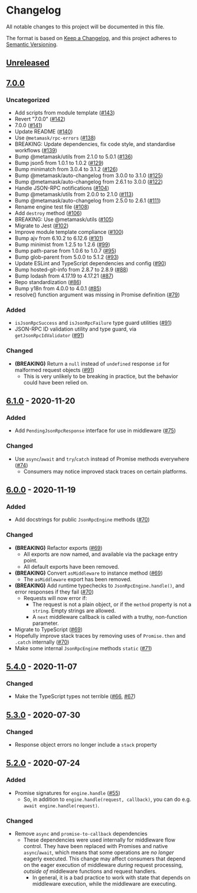 # Changelog
All notable changes to this project will be documented in this file.

The format is based on [Keep a Changelog](https://keepachangelog.com/en/1.0.0/),
and this project adheres to [Semantic Versioning](https://semver.org/spec/v2.0.0.html).

## [Unreleased]

## [7.0.0]
### Uncategorized
- Add scripts from module template ([#143](https://github.com/MetaMask/json-rpc-engine/pull/143))
- Revert "7.0.0" ([#142](https://github.com/MetaMask/json-rpc-engine/pull/142))
- 7.0.0 ([#141](https://github.com/MetaMask/json-rpc-engine/pull/141))
- Update README ([#140](https://github.com/MetaMask/json-rpc-engine/pull/140))
- Use `@metamask/rpc-errors` ([#138](https://github.com/MetaMask/json-rpc-engine/pull/138))
- BREAKING: Update dependencies, fix code style, and standardise workflows ([#139](https://github.com/MetaMask/json-rpc-engine/pull/139))
- Bump @metamask/utils from 2.1.0 to 5.0.1 ([#136](https://github.com/MetaMask/json-rpc-engine/pull/136))
- Bump json5 from 1.0.1 to 1.0.2 ([#129](https://github.com/MetaMask/json-rpc-engine/pull/129))
- Bump minimatch from 3.0.4 to 3.1.2 ([#126](https://github.com/MetaMask/json-rpc-engine/pull/126))
- Bump @metamask/auto-changelog from 3.0.0 to 3.1.0 ([#125](https://github.com/MetaMask/json-rpc-engine/pull/125))
- Bump @metamask/auto-changelog from 2.6.1 to 3.0.0 ([#122](https://github.com/MetaMask/json-rpc-engine/pull/122))
- Handle JSON-RPC notifications ([#104](https://github.com/MetaMask/json-rpc-engine/pull/104))
- Bump @metamask/utils from 2.0.0 to 2.1.0 ([#113](https://github.com/MetaMask/json-rpc-engine/pull/113))
- Bump @metamask/auto-changelog from 2.5.0 to 2.6.1 ([#111](https://github.com/MetaMask/json-rpc-engine/pull/111))
- Rename engine test file ([#108](https://github.com/MetaMask/json-rpc-engine/pull/108))
- Add `destroy` method ([#106](https://github.com/MetaMask/json-rpc-engine/pull/106))
- BREAKING: Use @metamask/utils ([#105](https://github.com/MetaMask/json-rpc-engine/pull/105))
- Migrate to Jest ([#102](https://github.com/MetaMask/json-rpc-engine/pull/102))
- Improve module template compliance ([#100](https://github.com/MetaMask/json-rpc-engine/pull/100))
- Bump ajv from 6.10.2 to 6.12.6 ([#101](https://github.com/MetaMask/json-rpc-engine/pull/101))
- Bump minimist from 1.2.5 to 1.2.6 ([#99](https://github.com/MetaMask/json-rpc-engine/pull/99))
- Bump path-parse from 1.0.6 to 1.0.7 ([#95](https://github.com/MetaMask/json-rpc-engine/pull/95))
- Bump glob-parent from 5.0.0 to 5.1.2 ([#93](https://github.com/MetaMask/json-rpc-engine/pull/93))
- Update ESLint and TypeScript dependencies and config ([#90](https://github.com/MetaMask/json-rpc-engine/pull/90))
- Bump hosted-git-info from 2.8.7 to 2.8.9 ([#88](https://github.com/MetaMask/json-rpc-engine/pull/88))
- Bump lodash from 4.17.19 to 4.17.21 ([#87](https://github.com/MetaMask/json-rpc-engine/pull/87))
- Repo standardization ([#86](https://github.com/MetaMask/json-rpc-engine/pull/86))
- Bump y18n from 4.0.0 to 4.0.1 ([#85](https://github.com/MetaMask/json-rpc-engine/pull/85))
- resolve() function argument was missing in Promise definition ([#79](https://github.com/MetaMask/json-rpc-engine/pull/79))

### Added
- `isJsonRpcSuccess` and `isJsonRpcFailure` type guard utilities ([#91](https://github.com/MetaMask/json-rpc-engine/pull/91))
- JSON-RPC ID validation utility and type guard, via `getJsonRpcIdValidator` ([#91](https://github.com/MetaMask/json-rpc-engine/pull/91))

### Changed
- **(BREAKING)** Return a `null` instead of `undefined` response `id` for malformed request objects ([#91](https://github.com/MetaMask/json-rpc-engine/pull/91))
  - This is very unlikely to be breaking in practice, but the behavior could have been relied on.

## [6.1.0] - 2020-11-20
### Added
- Add `PendingJsonRpcResponse` interface for use in middleware ([#75](https://github.com/MetaMask/json-rpc-engine/pull/75))

### Changed
- Use `async`/`await` and `try`/`catch` instead of Promise methods everywhere ([#74](https://github.com/MetaMask/json-rpc-engine/pull/74))
  - Consumers may notice improved stack traces on certain platforms.

## [6.0.0] - 2020-11-19
### Added
- Add docstrings for public `JsonRpcEngine` methods ([#70](https://github.com/MetaMask/json-rpc-engine/pull/70))

### Changed
- **(BREAKING)** Refactor exports ([#69](https://github.com/MetaMask/json-rpc-engine/pull/69))
  - All exports are now named, and available via the package entry point.
  - All default exports have been removed.
- **(BREAKING)** Convert `asMiddleware` to instance method ([#69](https://github.com/MetaMask/json-rpc-engine/pull/69))
  - The `asMiddleware` export has been removed.
- **(BREAKING)** Add runtime typechecks to `JsonRpcEngine.handle()`, and error responses if they fail ([#70](https://github.com/MetaMask/json-rpc-engine/pull/70))
  - Requests will now error if:
    - The request is not a plain object, or if the `method` property is not a `string`. Empty strings are allowed.
    - A `next` middleware callback is called with a truthy, non-function parameter.
- Migrate to TypeScript ([#69](https://github.com/MetaMask/json-rpc-engine/pull/69))
- Hopefully improve stack traces by removing uses of `Promise.then` and `.catch` internally ([#70](https://github.com/MetaMask/json-rpc-engine/pull/70))
- Make some internal `JsonRpcEngine` methods `static` ([#71](https://github.com/MetaMask/json-rpc-engine/pull/71))

## [5.4.0] - 2020-11-07
### Changed
- Make the TypeScript types not terrible ([#66](https://github.com/MetaMask/json-rpc-engine/pull/66), [#67](https://github.com/MetaMask/json-rpc-engine/pull/67))

## [5.3.0] - 2020-07-30
### Changed
- Response object errors no longer include a `stack` property

## [5.2.0] - 2020-07-24
### Added
- Promise signatures for `engine.handle` ([#55](https://github.com/MetaMask/json-rpc-engine/pull/55))
  - So, in addition to `engine.handle(request, callback)`, you can do e.g. `await engine.handle(request)`.

### Changed
- Remove `async` and `promise-to-callback` dependencies
  - These dependencies were used internally for middleware flow control.
    They have been replaced with Promises and native `async`/`await`, which means that some operations are _no longer_ eagerly executed.
    This change may affect consumers that depend on the eager execution of middleware _during_ request processing, _outside of_ middleware functions and request handlers.
    - In general, it is a bad practice to work with state that depends on middleware execution, while the middleware are executing.

[Unreleased]: https://github.com/MetaMask/json-rpc-engine/compare/v7.0.0...HEAD
[7.0.0]: https://github.com/MetaMask/json-rpc-engine/compare/v6.1.0...v7.0.0
[6.1.0]: https://github.com/MetaMask/json-rpc-engine/compare/v6.0.0...v6.1.0
[6.0.0]: https://github.com/MetaMask/json-rpc-engine/compare/v5.4.0...v6.0.0
[5.4.0]: https://github.com/MetaMask/json-rpc-engine/compare/v5.3.0...v5.4.0
[5.3.0]: https://github.com/MetaMask/json-rpc-engine/compare/v5.2.0...v5.3.0
[5.2.0]: https://github.com/MetaMask/json-rpc-engine/releases/tag/v5.2.0
